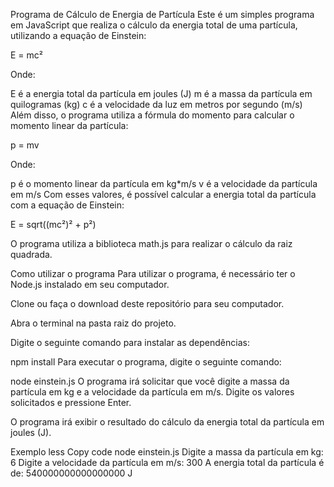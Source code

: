 Programa de Cálculo de Energia de Partícula
Este é um simples programa em JavaScript que realiza o cálculo da energia total de uma partícula, utilizando a equação de Einstein:

E = mc²

Onde:

E é a energia total da partícula em joules (J)
m é a massa da partícula em quilogramas (kg)
c é a velocidade da luz em metros por segundo (m/s)
Além disso, o programa utiliza a fórmula do momento para calcular o momento linear da partícula:

p = mv

Onde:

p é o momento linear da partícula em kg*m/s
v é a velocidade da partícula em m/s
Com esses valores, é possível calcular a energia total da partícula com a equação de Einstein:

E = sqrt((mc²)² + p²)

O programa utiliza a biblioteca math.js para realizar o cálculo da raiz quadrada.

Como utilizar o programa
Para utilizar o programa, é necessário ter o Node.js instalado em seu computador.

Clone ou faça o download deste repositório para seu computador.

Abra o terminal na pasta raiz do projeto.

Digite o seguinte comando para instalar as dependências:


npm install
Para executar o programa, digite o seguinte comando:


node einstein.js
O programa irá solicitar que você digite a massa da partícula em kg e a velocidade da partícula em m/s. Digite os valores solicitados e pressione Enter.

O programa irá exibir o resultado do cálculo da energia total da partícula em joules (J).

Exemplo
less
Copy code
node einstein.js
Digite a massa da partícula em kg: 6
Digite a velocidade da partícula em m/s: 300
A energia total da partícula é de: 540000000000000000 J